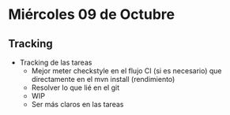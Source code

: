 # Miércoles 09 de Octubre
## Tracking

- Tracking de las tareas
  - Mejor meter checkstyle en el flujo CI (si es necesario) que directamente en el mvn install (rendimiento)
  - Resolver lo que lié en el git
  - WIP
  - Ser más claros en las tareas
